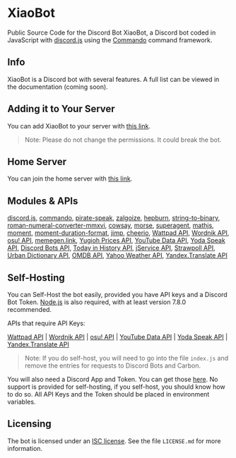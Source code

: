 # XiaoBot
Public Source Code for the Discord Bot XiaoBot, a Discord bot coded in JavaScript with [discord.js](https://discord.js.org/#/) using the [Commando](https://github.com/Gawdl3y/discord.js-commando) command framework.

## Info
XiaoBot is a Discord bot with several features. A full list can be viewed in the documentation (coming soon).

## Adding it to Your Server
You can add XiaoBot to your server with [this link](https://discordapp.com/oauth2/authorize?client_id=278305350804045834&scope=bot&permissions=1345846343). 

> Note: Please do not change the permissions. It could break the bot.

## Home Server
You can join the home server with [this link](https://discord.gg/fqQF8mc).

## Modules & APIs
[discord.js](https://discord.js.org/#/), [commando](https://github.com/Gawdl3y/discord.js-commando), [pirate-speak](https://github.com/mikewesthad/pirate-speak), [zalgoize](https://github.com/clux/zalgolize), [hepburn](https://github.com/lovell/hepburn), [string-to-binary](https://www.npmjs.com/package/string-to-binary), [roman-numeral-converter-mmxvi](https://github.com/Cein-Markey/roman-numeral-conversion-library), [cowsay](https://github.com/piuccio/cowsay), [morse](https://github.com/ecto/morse), [superagent](https://github.com/visionmedia/superagent), [mathjs](http://mathjs.org/), [moment](http://momentjs.com), [moment-duration-format](https://github.com/jsmreese/moment-duration-format), [jimp](https://github.com/oliver-moran/jimp), [cheerio](https://cheerio.js.org/), [Wattpad API](https://developer.wattpad.com/docs/api), [Wordnik API](http://developer.wordnik.com/docs.html), [osu! API](https://osu.ppy.sh/p/api), [memegen.link](https://memegen.link/), [Yugioh Prices API](http://docs.yugiohprices.apiary.io/#), [YouTube Data API](https://developers.google.com/youtube/v3/), [Yoda Speak API](https://market.mashape.com/ismaelc/yoda-speak), [Discord Bots API](https://bots.discord.pw/api), [Today in History API](http://history.muffinlabs.com/#api), [jService API](http://jservice.io/), [Strawpoll API](https://github.com/strawpoll/strawpoll/wiki/API), [Urban Dictionary API](https://github.com/zdict/zdict/wiki/Urban-dictionary-API-documentation), [OMDB API](http://www.omdbapi.com/), [Yahoo Weather API](https://developer.yahoo.com/weather/), [Yandex.Translate API](https://translate.yandex.com/developers)

## Self-Hosting
You can Self-Host the bot easily, provided you have API keys and a Discord Bot Token. [Node.js](https://nodejs.org/en/) is also required, with at least version 7.8.0 recommended.

APIs that require API Keys:

[Wattpad API](https://developer.wattpad.com/docs/api) | [Wordnik API](http://developer.wordnik.com/docs.html) | [osu! API](https://osu.ppy.sh/p/api) | [YouTube Data API](https://developers.google.com/youtube/v3/) | [Yoda Speak API](https://market.mashape.com/ismaelc/yoda-speak) | [Yandex.Translate API](https://translate.yandex.com/developers)

> Note: If you do self-host, you will need to go into the file `index.js` and remove the entries for requests to Discord Bots and Carbon.

You will also need a Discord App and Token. You can get those [here](https://discordapp.com/developers/applications). No support is provided for self-hosting, if you self-host, you should know how to do so. All API Keys and the Token should be placed in environment variables.

## Licensing
The bot is licensed under an [ISC license](https://opensource.org/licenses/ISC). See the file `LICENSE.md` for more information.
